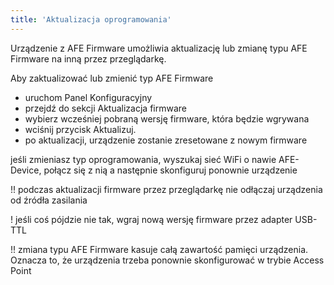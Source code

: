 ```yaml
---
title: 'Aktualizacja oprogramowania'
---
```


Urządzenie z AFE Firmware umożliwia aktualizację lub zmianę typu AFE Firmware na inną przez przeglądarkę.

Aby zaktualizować lub zmienić typ AFE Firmware

* uruchom Panel Konfiguracyjny
* przejdź do sekcji Aktualizacja firmware
* wybierz wcześniej pobraną wersję firmware, która będzie wgrywana
* wciśnij przycisk Aktualizuj.
* po aktualizacji, urządzenie zostanie zresetowane z nowym firmware

jeśli zmieniasz typ oprogramowania, wyszukaj sieć WiFi o nawie AFE-Device, połącz się z nią a następnie skonfiguruj ponownie urządzenie

!! podczas aktualizacji firmware przez przeglądarkę nie odłączaj urządzenia od źródła zasilania

! jeśli coś pójdzie nie tak, wgraj nową wersję firmware przez adapter USB-TTL

!! zmiana typu AFE Firmware kasuje całą zawartość pamięci urządzenia. Oznacza to, że urządzenia trzeba ponownie skonfigurować w trybie Access Point